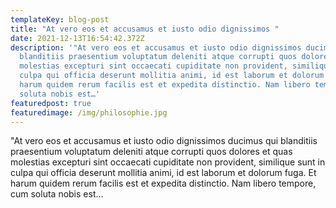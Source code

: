 ```yaml
---
templateKey: blog-post
title: "At vero eos et accusamus et iusto odio dignissimos "
date: 2021-12-13T16:54:42.372Z
description: '"At vero eos et accusamus et iusto odio dignissimos ducimus qui
  blanditiis praesentium voluptatum deleniti atque corrupti quos dolores et quas
  molestias excepturi sint occaecati cupiditate non provident, similique sunt in
  culpa qui officia deserunt mollitia animi, id est laborum et dolorum fuga. Et
  harum quidem rerum facilis est et expedita distinctio. Nam libero tempore, cum
  soluta nobis est…'
featuredpost: true
featuredimage: /img/philosophie.jpg
---
```

"At vero eos et accusamus et iusto odio dignissimos ducimus qui blanditiis praesentium voluptatum deleniti atque corrupti quos dolores et quas molestias excepturi sint occaecati cupiditate non provident, similique sunt in culpa qui officia deserunt mollitia animi, id est laborum et dolorum fuga. Et harum quidem rerum facilis est et expedita distinctio. Nam libero tempore, cum soluta nobis est…